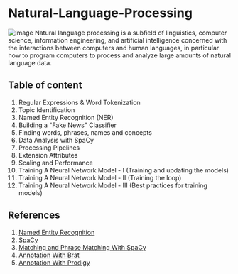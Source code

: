 # Natural-Language-Processing

![image](https://user-images.githubusercontent.com/6689256/87863940-6a29ed80-c92f-11ea-9808-01250b20cee6.png)
Natural language processing is a subfield of linguistics, computer science, information engineering, and artificial intelligence concerned with the interactions between computers and human languages, in particular how to program computers to process and analyze large amounts of natural language data.


## Table of content
1. Regular Expressions & Word Tokenization
2. Topic Identification
3. Named Entity Recognition (NER)
4. Building a "Fake News" Classifier
5. Finding words, phrases, names and concepts
6. Data Analysis with SpaCy
7. Processing Pipelines
8. Extension Attributes
9. Scaling and Performance
10. Training A Neural Network Model - I (Training and updating the models)
11. Training A Neural Network Model - II (Training the loop)
12. Training A Neural Network Model - III (Best practices for training models)


## References
1. [Named Entity Recognition](https://polyglot.readthedocs.io/en/latest/NamedEntityRecognition.html#languages-coverage)
2. [SpaCy](https://spacy.io/usage/models#languages)
3. [Matching and Phrase Matching With SpaCy](https://medium.com/@ashiqgiga07/rule-based-matching-with-spacy-295b76ca2b68)
4. [Annotation With Brat](http://brat.nlplab.org/)
5. [Annotation With Prodigy](https://prodi.gy/)
